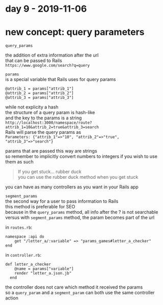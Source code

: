 # day 9 - 2019-11-06

# new concept: query parameters
`query_params`  

the addition of extra information after the url  
that can be passed to Rails  
`https://www.google.com/search?q=query`  

`params`  
is a special variable that Rails uses for query params  
```
@attrib_1 = params["attrib_1"]  
@attrib_2 = params["attrib_2"]  
@attrib_3 = params["attrib_3"]  
```
while not explicity a hash  
the structure of a query param is hash-like  
and the key to the params is a string  
`http://localhost:3000/namespace/route?attrib_1=10&attrib_2=true&attrib_3=search`  
Rails will parse the query params as  
`Parameters: {"attrib_1"=>"10", "attrib_2"=>"true", "attrib_3"=>"search"}`  

params that are passed this way are strings  
so remember to implicitly convert numbers to integers if you wish to use them as such  

> If you get stuck... rubber duck  
you can use the rubber duck method when you get stuck  

you can have as many controllers as you want in your Rails app  

`segment_params`  
the second way for a user to pass information to Rails  
this method is preferable for SEO  
because in the `query_params` method, all info after the ? is not searchable  
versus with `segment_params` method, the param becomes part of the url  

in `routes.rb`:  
```
namespace :api do  
    get "/letter_a/:variable" => "params_games#letter_a_checker"  
end  
```
in `controller.rb`:  
```
def letter_a_checker  
    @name = params["variable"]  
    render "letter_a.json.jb"  
  end  
```

the controller does not care which method it received the params  
so a `query_param` and a `segment_param` can both use the same controller action  
